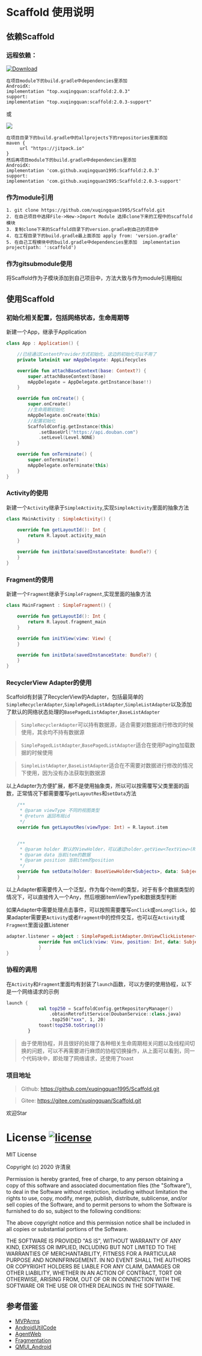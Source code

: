 # Scaffold 使用说明
## 依赖Scaffold
### 远程依赖：
[ ![Download](https://api.bintray.com/packages/xuqingquan1995/maven/scaffold/images/download.svg?version=2.0.3) ](https://bintray.com/xuqingquan1995/maven/scaffold/2.0.3/link)
```
在项目module下的build.gradle中dependencies里添加
AndroidX:
implementation "top.xuqingquan:scaffold:2.0.3"
support:
implementation "top.xuqingquan:scaffold:2.0.3-support"
```
或

[![](https://jitpack.io/v/xuqingquan1995/Scaffold.svg)](https://jitpack.io/#xuqingquan1995/Scaffold)
```
在项目目录下的build.gradle中的allprojects下的repositories里面添加
maven {
     url "https://jitpack.io"
}
然后再项目module下的build.gradle中dependencies里添加
AndroidX:
implementation 'com.github.xuqingquan1995:Scaffold:2.0.3'
support:
implementation 'com.github.xuqingquan1995:Scaffold:2.0.3-support'
```
### 作为module引用
```
1. git clone https://github.com/xuqingquan1995/Scaffold.git
2. 在自己项目中选择File->New->Import Module 选择clone下来的工程中的scaffold模块
3. 复制clone下来的Scaffold目录下的version.gradle到自己的项目中
4. 在工程目录下的build.gradle最上面添加 apply from: 'version.gradle'
5. 在自己工程模块中的build.gradle中dependencies里添加  implementation project(path: ':scaffold')
```
### 作为gitsubmodule使用
将Scaffold作为子模块添加到自己项目中，方法大致与作为module引用相似

## 使用Scaffold
### 初始化相关配置，包括网络状态，生命周期等
新建一个App，继承于Application
```kotlin
class App : Application() {

    //已经通过ContentProvider方式初始化，这边的初始化可以不用了
    private lateinit var mAppDelegate: AppLifecycles

    override fun attachBaseContext(base: Context?) {
        super.attachBaseContext(base)
        mAppDelegate = AppDelegate.getInstance(base!!)
    }

    override fun onCreate() {
        super.onCreate()
        //生命周期初始化
        mAppDelegate.onCreate(this)
        //配置初始化
        ScaffoldConfig.getInstance(this)
            .setBaseUrl("https://api.douban.com")
            .setLevel(Level.NONE)
    }

    override fun onTerminate() {
        super.onTerminate()
        mAppDelegate.onTerminate(this)
    }
}
```
### Activity的使用
新建一个`Activity`继承于`SimpleActivity`,实现`SimpleActivity`里面的抽象方法
```kotlin
class MainActivity : SimpleActivity() {

    override fun getLayoutId(): Int {
        return R.layout.activity_main
    }

    override fun initData(savedInstanceState: Bundle?) {
    }
}
```
### Fragment的使用
新建一个`Fragment`继承于`SimpleFragment`,实现里面的抽象方法
```kotlin
class MainFragment : SimpleFragment() {

    override fun getLayoutId(): Int {
        return R.layout.fragment_main
    }

    override fun initView(view: View) {
    }

    override fun initData(savedInstanceState: Bundle?) {
    }
}
```
### RecyclerView Adapter的使用
Scaffold有封装了RecyclerView的Adapter，包括最简单的`SimpleRecyclerAdapter`,`SimplePagedListAdapter`,`SimpleListAdapter`以及添加了默认的网络状态处理的`BasePagedListAdapter`,`BaseListAdapter`

> `SimpleRecyclerAdapter`可以持有数据源，适合需要对数据进行修改的时候使用，其余均不持有数据源

> `SimplePagedListAdapter`,`BasePagedListAdapter`适合在使用Paging加载数据的时候使用

> `SimpleListAdapter`,`BaseListAdapter`适合在不需要对数据进行修改的情况下使用，因为没有办法获取到数据源

以上Adapter为方便扩展，都不是使用抽象类，所以可以按需覆写父类里面的函数，正常情况下都需要覆写`getLayoutRes`和`setData`方法
```kotlin
    /**
     * @param viewType 不同的视图类型
     * @return 返回布局id
     */
    override fun getLayoutRes(viewType: Int) = R.layout.item


    /**
     * @param holder 默认的ViewHolder，可以通过holder.getView<TextView>(R.id.text)获取item中的控件
     * @param data 当前item的数据
     * @param position 当前item的position
     */
    override fun setData(holder: BaseViewHolder<Subjects>, data: Subjects?, position: Int) {
    }
```
以上Adapter都需要传入一个泛型，作为每个item的类型，对于有多个数据类型的情况下，可以直接传入一个Any，然后根据itemViewType和数据类型判断

如果Adapter中需要处理点击事件，可以按照需要覆写`onClick`或`onLongClick`，如果adapter需要更`Activity`或者`Fragment`中的控件交互，也可以在`Activity`或`Fragment`里面设置Listener
```kotlin
adapter.listener = object : SimplePagedListAdapter.OnViewClickListener<Subjects>() {
            override fun onClick(view: View, position: Int, data: Subjects?, viewType: Int) {
            }
}
```
### 协程的调用
在`Activity`和`Fragment`里面均有封装了`launch`函数，可以方便的使用协程，以下是一个网络请求的示例
```kotlin
launch {
            val top250 = ScaffoldConfig.getRepositoryManager()
                .obtainRetrofitService(DoubanService::class.java)
                .top250("xxx", 1, 20)
            toast(top250.toString())
        }
```
> 由于使用协程，并且很好的处理了各种相关生命周期相关问题以及线程间切换的问题，可以不再需要进行麻烦的协程切换操作，从上面可以看到，同一个代码块中，即处理了网络请求，还使用了toast

### 项目地址
> Github: https://github.com/xuqingquan1995/Scaffold.git

> Gitee: https://gitee.com/xuqingquan/Scaffold.git

欢迎Star

# License [![license](https://img.shields.io/github/license/xuqingquan1995/Scaffold.svg)](https://github.com/xuqingquan1995/Scaffold/blob/master/LICENSE)

MIT License

Copyright (c) 2020 许清泉

Permission is hereby granted, free of charge, to any person obtaining a copy
of this software and associated documentation files (the "Software"), to deal
in the Software without restriction, including without limitation the rights
to use, copy, modify, merge, publish, distribute, sublicense, and/or sell
copies of the Software, and to permit persons to whom the Software is
furnished to do so, subject to the following conditions:

The above copyright notice and this permission notice shall be included in all
copies or substantial portions of the Software.

THE SOFTWARE IS PROVIDED "AS IS", WITHOUT WARRANTY OF ANY KIND, EXPRESS OR
IMPLIED, INCLUDING BUT NOT LIMITED TO THE WARRANTIES OF MERCHANTABILITY,
FITNESS FOR A PARTICULAR PURPOSE AND NONINFRINGEMENT. IN NO EVENT SHALL THE
AUTHORS OR COPYRIGHT HOLDERS BE LIABLE FOR ANY CLAIM, DAMAGES OR OTHER
LIABILITY, WHETHER IN AN ACTION OF CONTRACT, TORT OR OTHERWISE, ARISING FROM,
OUT OF OR IN CONNECTION WITH THE SOFTWARE OR THE USE OR OTHER DEALINGS IN THE
SOFTWARE.

## 参考借鉴
- [MVPArms](https://github.com/JessYanCoding/MVPArms)
- [AndroidUtilCode](https://github.com/Blankj/AndroidUtilCode)
- [AgentWeb](https://github.com/Justson/AgentWeb)
- [Fragmentation](https://github.com/YoKeyword/Fragmentation)
- [QMUI_Android](https://github.com/Tencent/QMUI_Android)